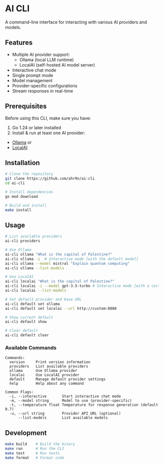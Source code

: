 # AI CLI

A command-line interface for interacting with various AI providers and models.

## Features

- Multiple AI provider support:
  - Ollama (local LLM runtime)
  - LocalAI (self-hosted AI model server)
- Interactive chat mode
- Single prompt mode
- Model management
- Provider-specific configurations
- Stream responses in real-time

## Prerequisites

Before using this CLI, make sure you have:

1. Go 1.24 or later installed
2. Install & run at least one AI provider:
  - [Ollama](https://ollama.ai/) or
  - [LocalAI](https://github.com/go-skynet/LocalAI)

## Installation

```bash
# Clone the repository
git clone https://github.com/ahr9n/ai-cli
cd ai-cli

# Install dependencies
go mod download

# Build and install
make install
```

## Usage

```bash
# List available providers
ai-cli providers

# Use Ollama
ai-cli ollama "What is the capital of Palestine?"
ai-cli ollama -i  # Interactive mode [with the default model]
ai-cli ollama --model mistral "Explain quantum computing"
ai-cli ollama --list-models

# Use LocalAI
ai-cli localai "What is the capital of Palestine?"
ai-cli localai -i --model gpt-3.5-turbo # Interactive mode [with a certain model]
ai-cli localai --list-models

# Set default provider and base URL
ai-cli default set ollama
ai-cli default set localai --url http://custom:8080

# Show current default
ai-cli default show

# Clear default
ai-cli default clear
```

### Available Commands
```
Commands:
  version     Print version information
  providers   List available providers
  ollama      Use Ollama provider
  localai     Use LocalAI provider
  default     Manage default provider settings
  help        Help about any command

Common Flags:
  -i, --interactive       Start interactive chat mode
  -m, --model string      Model to use (provider-specific)
  -t, --temperature float Temperature for response generation (default 0.7)
  -u, --url string        Provider API URL (optional)
      --list-models       List available models
```

## Development

```bash
make build    # Build the binary
make run      # Run the CLI
make test     # Run tests
make format   # Format code
```
